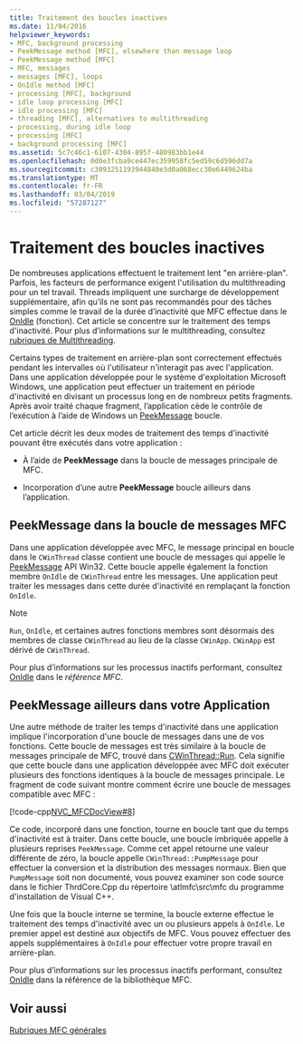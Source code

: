 ```yaml
---
title: Traitement des boucles inactives
ms.date: 11/04/2016
helpviewer_keywords:
- MFC, background processing
- PeekMessage method [MFC], elsewhere than message loop
- PeekMessage method [MFC]
- MFC, messages
- messages [MFC], loops
- OnIdle method [MFC]
- processing [MFC], background
- idle loop processing [MFC]
- idle processing [MFC]
- threading [MFC], alternatives to multithreading
- processing, during idle loop
- processing [MFC]
- background processing [MFC]
ms.assetid: 5c7c46c1-6107-4304-895f-480983bb1e44
ms.openlocfilehash: 0d0e3fcba9ce447ec359958fc5ed59c6d596dd7a
ms.sourcegitcommit: c3093251193944840e3d0a068ecc30e6449624ba
ms.translationtype: MT
ms.contentlocale: fr-FR
ms.lasthandoff: 03/04/2019
ms.locfileid: "57287127"
---
```

# <a name="idle-loop-processing"></a>Traitement des boucles inactives

De nombreuses applications effectuent le traitement lent "en arrière-plan". Parfois, les facteurs de performance exigent l'utilisation du multithreading pour un tel travail. Threads impliquent une surcharge de développement supplémentaire, afin qu’ils ne sont pas recommandés pour des tâches simples comme le travail de la durée d’inactivité que MFC effectue dans le [OnIdle](../mfc/reference/cwinthread-class.md#onidle) (fonction). Cet article se concentre sur le traitement des temps d'inactivité. Pour plus d’informations sur le multithreading, consultez [rubriques de Multithreading](../parallel/multithreading-support-for-older-code-visual-cpp.md).

Certains types de traitement en arrière-plan sont correctement effectués pendant les intervalles où l'utilisateur n'interagit pas avec l'application. Dans une application développée pour le système d'exploitation Microsoft Windows, une application peut effectuer un traitement en période d'inactivité en divisant un processus long en de nombreux petits fragments. Après avoir traité chaque fragment, l’application cède le contrôle de l’exécution à l’aide de Windows un [PeekMessage](/windows/desktop/api/winuser/nf-winuser-peekmessagea) boucle.

Cet article décrit les deux modes de traitement des temps d'inactivité pouvant être exécutés dans votre application :

- À l’aide de **PeekMessage** dans la boucle de messages principale de MFC.

- Incorporation d’une autre **PeekMessage** boucle ailleurs dans l’application.

##  <a name="_core_peekmessage_in_the_mfc_message_loop"></a> PeekMessage dans la boucle de messages MFC

Dans une application développée avec MFC, le message principal en boucle dans le `CWinThread` classe contient une boucle de messages qui appelle le [PeekMessage](/windows/desktop/api/winuser/nf-winuser-peekmessagea) API Win32. Cette boucle appelle également la fonction membre `OnIdle` de `CWinThread` entre les messages. Une application peut traiter les messages dans cette durée d'inactivité en remplaçant la fonction `OnIdle`.

> [!NOTE]
>  `Run`, `OnIdle`, et certaines autres fonctions membres sont désormais des membres de classe `CWinThread` au lieu de la classe `CWinApp`. `CWinApp` est dérivé de `CWinThread`.

Pour plus d’informations sur les processus inactifs performant, consultez [OnIdle](../mfc/reference/cwinthread-class.md#onidle) dans le *référence MFC*.

##  <a name="_core_peekmessage_elsewhere_in_your_application"></a> PeekMessage ailleurs dans votre Application

Une autre méthode de traiter les temps d'inactivité dans une application implique l'incorporation d'une boucle de messages dans une de vos fonctions. Cette boucle de messages est très similaire à la boucle de messages principale de MFC, trouvé dans [CWinThread::Run](../mfc/reference/cwinthread-class.md#run). Cela signifie que cette boucle dans une application développée avec MFC doit exécuter plusieurs des fonctions identiques à la boucle de messages principale. Le fragment de code suivant montre comment écrire une boucle de messages compatible avec MFC :

[!code-cpp[NVC_MFCDocView#8](../mfc/codesnippet/cpp/idle-loop-processing_1.cpp)]

Ce code, incorporé dans une fonction, tourne en boucle tant que du temps d'inactivité est à traiter. Dans cette boucle, une boucle imbriquée appelle à plusieurs reprises `PeekMessage`. Comme cet appel retourne une valeur différente de zéro, la boucle appelle `CWinThread::PumpMessage` pour effectuer la conversion et la distribution des messages normaux. Bien que `PumpMessage` soit non documenté, vous pouvez examiner son code source dans le fichier ThrdCore.Cpp du répertoire \atlmfc\src\mfc du programme d'installation de Visual C++.

Une fois que la boucle interne se termine, la boucle externe effectue le traitement des temps d'inactivité avec un ou plusieurs appels à `OnIdle`. Le premier appel est destiné aux objectifs de MFC. Vous pouvez effectuer des appels supplémentaires à `OnIdle` pour effectuer votre propre travail en arrière-plan.

Pour plus d’informations sur les processus inactifs performant, consultez [OnIdle](../mfc/reference/cwinthread-class.md#onidle) dans la référence de la bibliothèque MFC.

## <a name="see-also"></a>Voir aussi

[Rubriques MFC générales](../mfc/general-mfc-topics.md)
